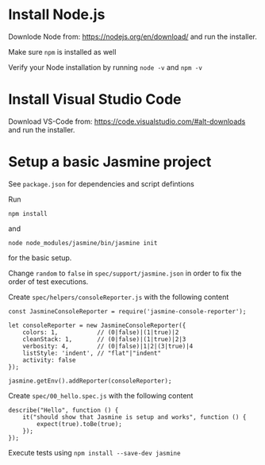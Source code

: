 # Install Node.js
Downlode Node from: https://nodejs.org/en/download/ and run the installer.

Make sure ```npm``` is installed as well

Verify your Node installation by running 
```node -v``` and ```npm -v```

# Install Visual Studio Code
Download VS-Code from: https://code.visualstudio.com/#alt-downloads and run the installer.

# Setup a basic Jasmine project

See ```package.json``` for dependencies and script defintions

Run

```npm install```

and

```node node_modules/jasmine/bin/jasmine init```

for the basic setup. 

Change ```random``` to ```false``` in ```spec/support/jasmine.json``` in order to fix the order of test executions.

Create 
```spec/helpers/consoleReporter.js```
with the following content

```
const JasmineConsoleReporter = require('jasmine-console-reporter');

let consoleReporter = new JasmineConsoleReporter({
    colors: 1,           // (0|false)|(1|true)|2
    cleanStack: 1,       // (0|false)|(1|true)|2|3
    verbosity: 4,        // (0|false)|1|2|(3|true)|4
    listStyle: 'indent', // "flat"|"indent"
    activity: false
});

jasmine.getEnv().addReporter(consoleReporter);
```

Create 
```spec/00_hello.spec.js```
with the following content

```
describe("Hello", function () {
    it("should show that Jasmine is setup and works", function () {
        expect(true).toBe(true);
    });
});
```

Execute tests using
```npm install --save-dev jasmine```

